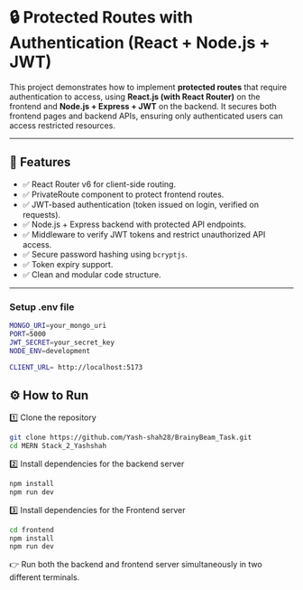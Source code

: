 # 🔒 Protected Routes with Authentication (React + Node.js + JWT)

This project demonstrates how to implement **protected routes** that require authentication to access, using **React.js (with React Router)** on the frontend and **Node.js + Express + JWT** on the backend. It secures both frontend pages and backend APIs, ensuring only authenticated users can access restricted resources.

---

## 🚀 Features

- ✅ React Router v6 for client-side routing.
- ✅ PrivateRoute component to protect frontend routes.
- ✅ JWT-based authentication (token issued on login, verified on requests).
- ✅ Node.js + Express backend with protected API endpoints.
- ✅ Middleware to verify JWT tokens and restrict unauthorized API access.
- ✅ Secure password hashing using `bcryptjs`.
- ✅ Token expiry support.
- ✅ Clean and modular code structure.

---


### Setup .env file

```bash
MONGO_URI=your_mongo_uri
PORT=5000
JWT_SECRET=your_secret_key
NODE_ENV=development

CLIENT_URL= http://localhost:5173
```


## ⚙ How to Run

1️⃣ Clone the repository  
```bash
git clone https://github.com/Yash-shah28/BrainyBeam_Task.git
cd MERN Stack_2_Yashshah
```

2️⃣ Install dependencies for the backend server
```bash
npm install
npm run dev
```

3️⃣ Install dependencies for the Frontend server  
```bash
cd frontend
npm install
npm run dev
```

👉  Run both the backend and frontend server simultaneously in two different terminals.



